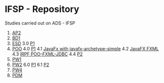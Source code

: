 # IFSP - Repository

Studies carried out on ADS - IFSP

1. [AP2](https://github.com/GJayme/AP2)
2. [BD1](https://github.com/GJayme/BD1)
3. [ESD](https://github.com/GJayme/ESD)
3.0 [P1](https://github.com/GJayme/ESD-P1)
4. [POO](https://github.com/GJayme/POO)
4.0 [P1](https://github.com/GJayme/POOP1)
4.1 [JavaFx with javafx-archetype-simple](https://github.com/GJayme/IFSP-JavaFx-POO-Modular)
4.2 [JavaFX FXML](https://github.com/GJayme/JavaFX-Archetype-FXML)
4.3 [IRPF POO-FXML-JDBC](https://github.com/GJayme/java-IRPF-IFSP-poo)
4.4 [P2](https://github.com/GJayme/p2-poo)
5. [PW1](https://github.com/GJayme/PW1)
6. [PW2](https://github.com/GJayme/PW2)
6.0 [P1](https://github.com/GJayme/P1-PW2)
6.1 [P2](https://github.com/GJayme/P2-PW2)
7. [PW4](https://github.com/GJayme/pw4-ifsp)
8. [PDM](https://github.com/GJayme/pdm-ifsp)
